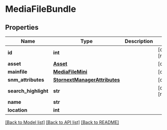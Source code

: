 # MediaFileBundle

## Properties

Name | Type | Description | Notes
------------ | ------------- | ------------- | -------------
**id** | **int** |  | [optional] [readonly] 
**asset** | [**Asset**](Asset.md) |  | [optional] 
**mainfile** | [**MediaFileMini**](MediaFileMini.md) |  | [optional] 
**snm_attributes** | [**StornextManagerAttributes**](StornextManagerAttributes.md) |  | [optional] 
**search_highlight** | **str** |  | [optional] [readonly] 
**name** | **str** |  | 
**location** | **int** |  | 

[[Back to Model list]](../#documentation-for-models) [[Back to API list]](../#documentation-for-api-endpoints) [[Back to README]](../)


